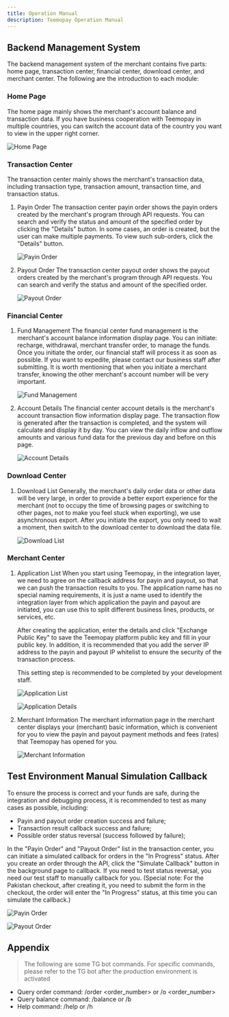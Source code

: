 ```yaml
---
title: Operation Manual
description: Teemopay Operation Manual
---
```


## Backend Management System

The backend management system of the merchant contains five parts: home page, transaction center, financial center, download center, and merchant center.
The following are the introduction to each module:

### Home Page

The home page mainly shows the merchant's account balance and transaction data. If you have business cooperation with Teemopay in multiple countries, you can switch the account data of the country you want to view in the upper right corner.

![Home Page](https://image.xiwu.me/2024/3b2692dd1d15ffc9e805bb01e643f82c.png)

### Transaction Center

The transaction center mainly shows the merchant's transaction data, including transaction type, transaction amount, transaction time, and transaction status.

1. Payin Order
   The transaction center payin order shows the payin orders created by the merchant's program through API requests. You can search and verify the status and amount of the specified order by clicking the "Details" button. In some cases, an order is created, but the user can make multiple payments. To view such sub-orders, click the "Details" button.

   ![Payin Order](https://image.xiwu.me/2024/186f6be0e3807f132b3934e0e96f9a67.png)

2. Payout Order
   The transaction center payout order shows the payout orders created by the merchant's program through API requests. You can search and verify the status and amount of the specified order.

   ![Payout Order](https://image.xiwu.me/2024/bb9703e287fd045893fe7ac8a5647168.png)

### Financial Center

1. Fund Management
   The financial center fund management is the merchant's account balance information display page. You can initiate: recharge, withdrawal, merchant transfer order, to manage the funds. Once you initiate the order, our financial staff will process it as soon as possible. If you want to expedite, please contact our business staff after submitting. It is worth mentioning that when you initiate a merchant transfer, knowing the other merchant's account number will be very important.

   ![Fund Management](https://image.xiwu.me/2024/cea14865461bd59b38d214b75eaf359f.png)

2. Account Details
   The financial center account details is the merchant's account transaction flow information display page. The transaction flow is generated after the transaction is completed, and the system will calculate and display it by day. You can view the daily inflow and outflow amounts and various fund data for the previous day and before on this page.

   ![Account Details](https://image.xiwu.me/2024/f70e96246b7e08ef13d111d96a2cc8dc.png)

### Download Center

1. Download List
   Generally, the merchant's daily order data or other data will be very large, in order to provide a better export experience for the merchant (not to occupy the time of browsing pages or switching to other pages, not to make you feel stuck when exporting), we use asynchronous export. After you initiate the export, you only need to wait a moment, then switch to the download center to download the data file.

   ![Download List](https://image.xiwu.me/2024/26ff230b7604627bc1a4ad111e7ff08b.png)

### Merchant Center

1. Application List
   When you start using Teemopay, in the integration layer, we need to agree on the callback address for payin and payout, so that we can push the transaction results to you. The application name has no special naming requirements, it is just a name used to identify the integration layer from which application the payin and payout are initiated, you can use this to split different business lines, products, or services, etc.

   After creating the application, enter the details and click "Exchange Public Key" to save the Teemopay platform public key and fill in your public key. In addition, it is recommended that you add the server IP address to the payin and payout IP whitelist to ensure the security of the transaction process.

   This setting step is recommended to be completed by your development staff.

   ![Application List](https://image.xiwu.me/2024/9c7cc0049a905d256fea469aa069e529.png)

   ![Application Details](https://image.xiwu.me/2024/b44bf71abfbc119f7c33e8e29210c2f0.png)

2. Merchant Information
   The merchant information page in the merchant center displays your (merchant) basic information, which is convenient for you to view the payin and payout payment methods and fees (rates) that Teemopay has opened for you.

   ![Merchant Information](https://image.xiwu.me/2024/19717c7ddc6a15f784e4a5c010af8db4.png)

## Test Environment Manual Simulation Callback

To ensure the process is correct and your funds are safe, during the integration and debugging process, it is recommended to test as many cases as possible, including:

- Payin and payout order creation success and failure;
- Transaction result callback success and failure;
- Possible order status reversal (success followed by failure);

In the "Payin Order" and "Payout Order" list in the transaction center, you can initiate a simulated callback for orders in the "In Progress" status. After you create an order through the API, click the "Simulate Callback" button in the background page to callback. If you need to test status reversal, you need our test staff to manually callback for you. (Special note: For the Pakistan checkout, after creating it, you need to submit the form in the checkout, the order will enter the "In Progress" status, at this time you can simulate the callback.)

![Payin Order](https://image.xiwu.me/2024/660d9e5429ec0fa9e4191ec4d6145c7a.png)

![Payout Order](https://image.xiwu.me/2024/9460181b83f7964ffed749c5ab3ea92e.png)

## Appendix

> The following are some TG bot commands. For specific commands, please refer to the TG bot after the production environment is activated

- Query order command: /order <order_number> or /o <order_number>
- Query balance command: /balance or /b
- Help command: /help or /h
